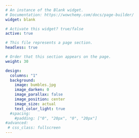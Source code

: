 ```yaml
---
# An instance of the Blank widget.
# Documentation: https://wowchemy.com/docs/page-builder/
widget: blank

# Activate this widget? true/false
active: true

# This file represents a page section.
headless: true

# Order that this section appears on the page.
weight: 30

design:
  columns: "1"
  background:
    image: bumbles.jpg
    image_darken: 0
    image_parallax: false
    image_position: center 
    image_size: actual
    text_color_light: true
  #spacing:
    #padding: ["0", "20px", "0", "20px"]
#advanced:
 # css_class: fullscreen
---
```


